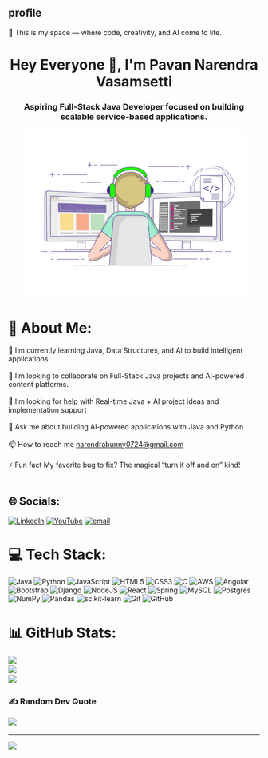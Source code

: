 ## profile 
🚀 This is my space — where code, creativity, and AI come to life.
<h1 align="center">Hey Everyone 👋, I'm Pavan Narendra Vasamsetti </h1>
<h3 align="center">Aspiring Full-Stack Java Developer focused on building scalable service-based applications.</h3>

<!-- center anime coding GIF -->
<p align="center">
  <img src="https://raw.githubusercontent.com/devSouvik/devSouvik/master/gif3.gif" alt="Anime Coding" width="450"/>
</p>

# 💫 About Me:
🌱 I’m currently learning Java, Data Structures, and AI to build intelligent applications<br><br>👯 I’m looking to collaborate on Full-Stack Java projects and AI-powered content platforms.<br><br>🤝 I’m looking for help with Real-time Java + AI project ideas and implementation support<br><br>💬 Ask me about building AI-powered applications with Java and Python<br><br>📫 How to reach me narendrabunny0724@gmail.com<br><br>⚡ Fun fact My favorite bug to fix? The magical “turn it off and on” kind!<br><br>


## 🌐 Socials:
[![LinkedIn](https://img.shields.io/badge/LinkedIn-%230077B5.svg?logo=linkedin&logoColor=white)](https://linkedin.com/in/www.linkedin.com/in/pavannarendra-vasamsetti) [![YouTube](https://img.shields.io/badge/YouTube-%23FF0000.svg?logo=YouTube&logoColor=white)](https://youtube.com/@www.youtube.com/@BleuTailVerse) [![email](https://img.shields.io/badge/Email-D14836?logo=gmail&logoColor=white)](mailto:narendrabunny0724@gmail.com) 

# 💻 Tech Stack:
![Java](https://img.shields.io/badge/java-%23ED8B00.svg?style=plastic&logo=openjdk&logoColor=white) ![Python](https://img.shields.io/badge/python-3670A0?style=plastic&logo=python&logoColor=ffdd54) ![JavaScript](https://img.shields.io/badge/javascript-%23323330.svg?style=plastic&logo=javascript&logoColor=%23F7DF1E) ![HTML5](https://img.shields.io/badge/html5-%23E34F26.svg?style=plastic&logo=html5&logoColor=white) ![CSS3](https://img.shields.io/badge/css3-%231572B6.svg?style=plastic&logo=css3&logoColor=white) ![C](https://img.shields.io/badge/c-%2300599C.svg?style=plastic&logo=c&logoColor=white) ![AWS](https://img.shields.io/badge/AWS-%23FF9900.svg?style=plastic&logo=amazon-aws&logoColor=white) ![Angular](https://img.shields.io/badge/angular-%23DD0031.svg?style=plastic&logo=angular&logoColor=white) ![Bootstrap](https://img.shields.io/badge/bootstrap-%238511FA.svg?style=plastic&logo=bootstrap&logoColor=white) ![Django](https://img.shields.io/badge/django-%23092E20.svg?style=plastic&logo=django&logoColor=white) ![NodeJS](https://img.shields.io/badge/node.js-6DA55F?style=plastic&logo=node.js&logoColor=white) ![React](https://img.shields.io/badge/react-%2320232a.svg?style=plastic&logo=react&logoColor=%2361DAFB) ![Spring](https://img.shields.io/badge/spring-%236DB33F.svg?style=plastic&logo=spring&logoColor=white) ![MySQL](https://img.shields.io/badge/mysql-4479A1.svg?style=plastic&logo=mysql&logoColor=white) ![Postgres](https://img.shields.io/badge/postgres-%23316192.svg?style=plastic&logo=postgresql&logoColor=white) ![NumPy](https://img.shields.io/badge/numpy-%23013243.svg?style=plastic&logo=numpy&logoColor=white) ![Pandas](https://img.shields.io/badge/pandas-%23150458.svg?style=plastic&logo=pandas&logoColor=white) ![scikit-learn](https://img.shields.io/badge/scikit--learn-%23F7931E.svg?style=plastic&logo=scikit-learn&logoColor=white) ![Git](https://img.shields.io/badge/git-%23F05033.svg?style=plastic&logo=git&logoColor=white) ![GitHub](https://img.shields.io/badge/github-%23121011.svg?style=plastic&logo=github&logoColor=white)
# 📊 GitHub Stats:
![](https://github-readme-stats.vercel.app/api?username=PavanNarendra07&theme=aura_dark&hide_border=false&include_all_commits=false&count_private=false)<br/>
![](https://nirzak-streak-stats.vercel.app/?user=PavanNarendra07&theme=aura_dark&hide_border=false)<br/>
![](https://github-readme-stats.vercel.app/api/top-langs/?username=PavanNarendra07&theme=aura_dark&hide_border=false&include_all_commits=false&count_private=false&layout=compact)

### ✍️ Random Dev Quote
![](https://quotes-github-readme.vercel.app/api?type=horizontal&theme=gruvbox)

---
[![](https://visitcount.itsvg.in/api?id=PavanNarendra07&icon=0&color=0)](https://visitcount.itsvg.in)

